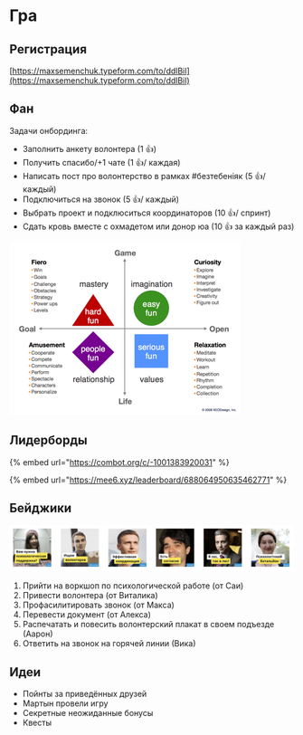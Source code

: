 # Гра

## Регистрация

[https://maxsemenchuk.typeform.com/to/ddlBil](https://maxsemenchuk.typeform.com/to/ddlBil)

## Фан

Задачи онбординга:

* Заполнить анкету волонтера \(1 👍\)
* Получить спасибо/+1 чате \(1 👍/ каждая\)
* Написать пост про волонтерство в рамках \#безтебеніяк \(5 👍/ каждый\)
* Подключиться на звонок \(5 👍/ каждый\)
* Выбрать проект и подклюситься координаторов \(10 👍/ спринт\)
* Сдать кровь вместе с охмадетом или донор юа  \(10 👍 за каждый раз\)

![](../../.gitbook/assets/image%20%2850%29.png)

## Лидерборды

{% embed url="https://combot.org/c/-1001383920031" %}

{% embed url="https://mee6.xyz/leaderboard/688064950635462771" %}

## Бейджики

![](../../.gitbook/assets/image%20%2873%29.png)

1. Прийти на воркшоп по психологической работе \(от Саи\)
2. Привести волонтера \(от Виталика\)
3. Профасилитировать звонок \(от Макса\)
4. Перевести документ \(от Алекса\)
5. Распечатать и повесить волонтерский плакат в своем подъезде \(Аарон\)
6. Ответить на звонок на горячей линии \(Вика\)

## Идеи

* Пойнты за приведённых друзей
* Мартын провели игру
* Секретные неожиданные бонусы
* Квесты

